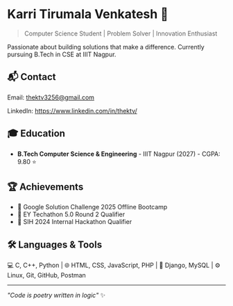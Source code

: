 # Karri Tirumala Venkatesh 👋
> Computer Science Student | Problem Solver | Innovation Enthusiast

Passionate about building solutions that make a difference. Currently pursuing B.Tech in CSE at IIIT Nagpur.

## 📬 Contact

Email: thektv3256@gmail.com

LinkedIn: https://www.linkedin.com/in/thektv/

## 🎓 Education
- **B.Tech Computer Science & Engineering** - IIIT Nagpur (2027) - CGPA: 9.80 ⭐

## 🏆 Achievements
- 🥇 Google Solution Challenge 2025 Offline Bootcamp
- 🥈 EY Techathon 5.0 Round 2 Qualifier
- 🥉 SIH 2024 Internal Hackathon Qualifier

## 🛠️ Languages & Tools
💻 C, C++, Python | 🌐 HTML, CSS, JavaScript, PHP | 🚀 Django, MySQL | ⚙️ Linux, Git, GitHub, Postman

---
*"Code is poetry written in logic"* ✨
